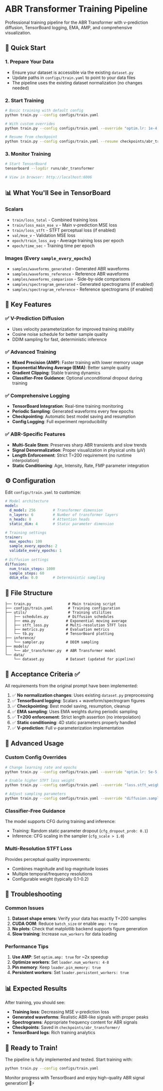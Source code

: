 # ABR Transformer Training Pipeline

Professional training pipeline for the ABR Transformer with v-prediction diffusion, TensorBoard logging, EMA, AMP, and comprehensive visualization.

## 🚀 Quick Start

### 1. Prepare Your Data
- Ensure your dataset is accessible via the existing `dataset.py`
- Update paths in `configs/train.yaml` to point to your data files
- The pipeline uses the existing dataset normalization (no changes needed)

### 2. Start Training
```bash
# Basic training with default config
python train.py --config configs/train.yaml

# With custom overrides
python train.py --config configs/train.yaml --override "optim.lr: 1e-4, trainer.max_epochs: 300"

# Resume from checkpoint
python train.py --config configs/train.yaml --resume checkpoints/abr_transformer/abr_vpred_base_best.pt
```

### 3. Monitor Training
```bash
# Start TensorBoard
tensorboard --logdir runs/abr_transformer

# View in browser: http://localhost:6006
```

## 📊 What You'll See in TensorBoard

### Scalars
- `train/loss_total` - Combined training loss
- `train/loss_main_mse_v` - Main v-prediction MSE loss
- `train/loss_stft` - STFT perceptual loss (if enabled)
- `val/mse_v` - Validation MSE loss
- `epoch/train_loss_avg` - Average training loss per epoch
- `epoch/time_sec` - Training time per epoch

### Images (Every `sample_every_epochs`)
- `samples/waveforms_generated` - Generated ABR waveforms
- `samples/waveforms_reference` - Reference ABR waveforms
- `samples/waveforms_comparison` - Side-by-side comparisons
- `samples/spectrogram_generated` - Generated spectrograms (if enabled)
- `samples/spectrogram_reference` - Reference spectrograms (if enabled)

## 🔧 Key Features

### ✅ V-Prediction Diffusion
- Uses velocity parameterization for improved training stability
- Cosine noise schedule for better sample quality
- DDIM sampling for fast, deterministic inference

### ✅ Advanced Training
- **Mixed Precision (AMP)**: Faster training with lower memory usage
- **Exponential Moving Average (EMA)**: Better sample quality
- **Gradient Clipping**: Stable training dynamics
- **Classifier-Free Guidance**: Optional unconditional dropout during training

### ✅ Comprehensive Logging
- **TensorBoard Integration**: Real-time training monitoring
- **Periodic Sampling**: Generated waveforms every few epochs
- **Checkpointing**: Automatic best model saving and resumption
- **Config Logging**: Full experiment reproducibility

### ✅ ABR-Specific Features
- **Multi-Scale Stem**: Preserves sharp ABR transients and slow trends
- **Signal Denormalization**: Proper visualization in physical units (µV)
- **Length Enforcement**: Strict T=200 requirement (no runtime interpolation)
- **Static Conditioning**: Age, Intensity, Rate, FMP parameter integration

## ⚙️ Configuration

Edit `configs/train.yaml` to customize:

```yaml
# Model architecture
model:
  d_model: 256        # Transformer dimension
  n_layers: 6         # Number of transformer layers
  n_heads: 8          # Attention heads
  static_dim: 4       # Static parameter dimension

# Training settings
trainer:
  max_epochs: 100
  sample_every_epochs: 2
  validate_every_epochs: 1
  
# Diffusion settings
diffusion:
  num_train_steps: 1000
  sample_steps: 60
  ddim_eta: 0.0       # Deterministic sampling
```

## 📁 File Structure

```
├── train.py                 # Main training script
├── configs/train.yaml       # Training configuration
├── utils/                   # Training utilities
│   ├── schedules.py         # Diffusion schedules
│   ├── ema.py              # Exponential moving average
│   ├── stft_loss.py        # Multi-resolution STFT loss
│   ├── metrics.py          # Evaluation metrics
│   └── tb.py               # TensorBoard plotting
├── inference/
│   └── sampler.py          # DDIM sampling
├── models/
│   └── abr_transformer.py  # ABR Transformer model
└── data/
    └── dataset.py          # Dataset (updated for pipeline)
```

## 🎯 Acceptance Criteria ✅

All requirements from the original prompt have been implemented:

1. ✅ **No normalization changes**: Uses existing `dataset.py` preprocessing
2. ✅ **TensorBoard logging**: Scalars + waveform/spectrogram figures
3. ✅ **Checkpointing**: Best model saving, resumption, cleanup
4. ✅ **EMA sampling**: Uses EMA weights during periodic sampling
5. ✅ **T=200 enforcement**: Strict length assertion (no interpolation)
6. ✅ **Static conditioning**: 4D static parameters properly handled
7. ✅ **V-prediction**: Full v-parameterization implementation

## 🔬 Advanced Usage

### Custom Config Overrides
```bash
# Change learning rate and epochs
python train.py --config configs/train.yaml --override "optim.lr: 5e-5, trainer.max_epochs: 200"

# Enable higher STFT loss weight
python train.py --config configs/train.yaml --override "loss.stft_weight: 0.3"

# Adjust sampling parameters
python train.py --config configs/train.yaml --override "diffusion.sample_steps: 100, diffusion.ddim_eta: 0.1"
```

### Classifier-Free Guidance
The model supports CFG during training and inference:
- Training: Random static parameter dropout (`cfg_dropout_prob: 0.1`)
- Inference: CFG scaling in the sampler (`cfg_scale > 1.0`)

### Multi-Resolution STFT Loss
Provides perceptual quality improvements:
- Combines magnitude and log-magnitude losses
- Multiple temporal/frequency resolutions
- Configurable weight (typically 0.1-0.2)

## 🚨 Troubleshooting

### Common Issues

1. **Dataset shape errors**: Verify your data has exactly T=200 samples
2. **CUDA OOM**: Reduce `batch_size` or enable `amp: true`
3. **No plots**: Check that matplotlib backend supports figure generation
4. **Slow training**: Increase `num_workers` for data loading

### Performance Tips

1. **Use AMP**: Set `optim.amp: true` for ~2x speedup
2. **Optimize workers**: Set `loader.num_workers: 4-8`
3. **Pin memory**: Keep `loader.pin_memory: true`
4. **Persistent workers**: Set `loader.persistent_workers: true`

## 📊 Expected Results

After training, you should see:
- **Training loss**: Decreasing MSE v-prediction loss
- **Generated waveforms**: Realistic ABR-like signals with proper peaks
- **Spectrograms**: Appropriate frequency content for ABR signals
- **Checkpoints**: Saved in `checkpoints/abr_transformer/`
- **TensorBoard logs**: Rich training analytics

## 🎉 Ready to Train!

The pipeline is fully implemented and tested. Start training with:

```bash
python train.py --config configs/train.yaml
```

Monitor progress with TensorBoard and enjoy high-quality ABR signal generation! 🧠⚡
